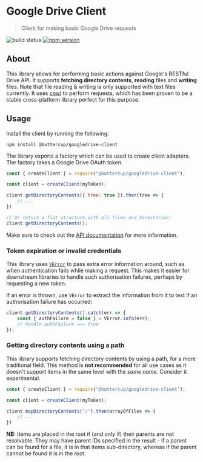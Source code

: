 # Google Drive Client
> Client for making basic Google Drive requests

![build status](https://github.com/buttercup/googledrive-client/actions/workflows/test.yml/badge.svg) [![npm version](https://badge.fury.io/js/%40buttercup%2Fgoogledrive-client.svg)](https://www.npmjs.com/package/@buttercup/googledrive-client)

## About

This library allows for performing basic actions against Google's RESTful Drive API. It supports **fetching directory contents**, **reading** files and **writing** files. Note that file reading & writing is only supported with text files currently. It uses [cowl](https://github.com/perry-mitchell/cowl) to perform requests, which has been proven to be a stable cross-platform library perfect for this purpose.

## Usage

Install the client by running the following:

```shell
npm install @buttercup/googledrive-client
```

The library exports a factory which can be used to create client adapters. The factory takes a Google Drive OAuth token.

```javascript
const { createClient } = require("@buttercup/googledrive-client");

const client = createClient(myToken);

client.getDirectoryContents({ tree: true }).then(tree => {
    // ...
})

// Or return a flat structure with all files and directories:
client.getDirectoryContents();
```

Make sure to check out the [API documentation](API.md) for more information.

### Token expiration or invalid credentials

This library uses [`VError`](https://github.com/joyent/node-verror) to pass extra error information around, such as when authentication fails while making a request. This makes it easier for downstream libraries to handle such authorisation failures, perhaps by requesting a new token.

If an error is thrown, use `VError` to extract the information from it to test if an authorisation failure has occurred:

```javascript
client.getDirectoryContents().catch(err => {
    const { authFailure = false } = VError.info(err);
    // handle authFailure === true
});
```

### Getting directory contents using a path

This library supports fetching directory contents by using a path, for a more traditional field. This method is **not recommended** for all use cases as it doesn't support items in the same level with the _same name_. Consider it experimental.

```javascript
const { createClient } = require("@buttercup/googledrive-client");

const client = createClient(myToken);

client.mapDirectoryContents("/").then(arrayOfFiles => {
    // ...
})
```

**NB:** Items are placed in the root if (and only if) their parents are not resolvable. They may have parent IDs specified in the result - if a parent can be found for a file, it is in that items sub-directory, whereas if the parent cannot be found it is in the root.
